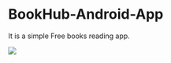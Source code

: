 # BookHub-Android-App

It is a simple Free books reading app.

<img src="![IMG_20210120_225641](https://user-images.githubusercontent.com/56448711/105226771-72850e80-5b86-11eb-8579-6f4f6343de33.jpg)">

